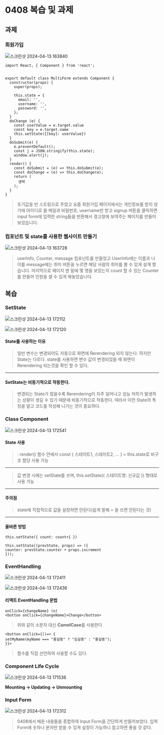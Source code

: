 
# 0408 복습 및 과제

## 과제

### 회원가입

![스크린샷 2024-04-13 163840](https://github.com/PM950704/React/assets/127920204/d9d1054c-b3ae-49ff-913f-3f97b90d2164)


```
import React, { Component } from 'react';


export default class MultiForm extends Component {
  constructor(props) {
    super(props);

    this.state = {
      email: '',
      username: '',
      password: '',
    };
  }
  doChange (e) {
    const userValue = e.target.value
    const key = e.target.name
    this.setState({[key]: userValue})
  }
  doSubmit(e) {
    e.preventDefault();
    const j = JSON.stringify(this.state);
    window.alert(j);
  }
  render() {
    const doSubmit = (e) => this.doSubmit(e);
    const doChange = (e) => this.doChange(e);
    return (
      생략
    );
  }
}

```

> 초기값을 빈 스트링으로 주었고 요즘 회원가입 페이지에서는 개인정보를 받지 않기에 아이디로 쓸 메일과 비밀번호, username만 받고 signup 버튼을 클릭하면 input form에 입력한 string들을 반환해서 경고창에 보여주는 페이지를 만들어보았습니다.

### 컴포넌트 및 state를 사용한 웹사이트 만들기

![스크린샷 2024-04-13 163728](https://github.com/PM950704/React/assets/127920204/64f940f4-3741-4793-8fee-f6a4693f5b6c)


> userInfo, Counter, message 컴포넌트를 만들었고 UserInfo에는 이름과 나이를 message에는 취미 버튼을 누르면 해당 사람의 취미를 볼 수 있게 설계 했습니다.
> 마지막으로 페이지 맨 밑에 몇 명을 보았는지 count 할 수 있는 Counter를 만들어 인원을 셀 수 있게 해놓았습니다.

## 복습

### SetState

![스크린샷 2024-04-13 172112](https://github.com/PM950704/React/assets/127920204/62113521-aed8-4955-99ea-04105150ca71)

![스크린샷 2024-04-13 172120](https://github.com/PM950704/React/assets/127920204/c37ab831-bce2-4851-bf66-eadc5a22ab26)

#### State를 사용하는 이유

> 일반 변수는 변경되어도 자동으로 화면에 Rerendering 되지 않는다. 하지만 State는 다르다. state를 사용하면 변수 값이 변경되었을 때 화면이 Rerendering 되는것을 확인 할 수 있다.

---

#### SetState는 비동기적으로 작동한다.

> 변경되는 State가 많을수록 Rerendering이 자주 일어나고 성능 저하가 발생하는 상황이 생길 수 있기 때문에 비동기적으로 작동한다. 따라서 이런 State의 특징을 알고 코드를 작성해 나가는 것이 중요하다.

### Class Component

![스크린샷 2024-04-13 172541](https://github.com/PM950704/React/assets/127920204/2f4b6e89-d4c1-4b13-a487-612ae3fee3c7)


#### State 사용

> : render() 함수 안에서 const { 스테이트1, 스테이트2, ... } = this.state로 비구조 할당 사용 가능

---

> 값 변경 시에는 setState를 쓰며, this.setState({ 스테이트명: 신규값 }) 형태로 사용 가능

---

#### 주의점

> state에 직접적으로 값을 설정하면 안된다(쉽게 말해 = 을 쓰면 안된다는 것)

---

#### 올바른 방법

```
this.setState({ count: count+1 })
```

```
this.setState((prevState, props) => ({
counter: prevState.counter + props.increment
}));
```

### EventHandling

![스크린샷 2024-04-13 172411](https://github.com/PM950704/React/assets/127920204/3434ecb5-bb0f-4128-b1c1-4cf115a764fd)

![스크린샷 2024-04-13 172436](https://github.com/PM950704/React/assets/127920204/af23509f-9f67-4779-bfb5-87491871bb94)

#### 리액트 EventHandling 문법

```
onClick={changeName} (o)
<button onClick={changeName}>Change</button>
```

> 위와 같이 소문자 대신 **CamelCase**를 사용한다

```
<button onClick={()=> {
setMyName(myName === "홍길동" ? "김길동" : "홍길동");
}}>
```

> 함수를 직접 선언하여 사용할 수도 있다.

### Component Life Cycle

![스크린샷 2024-04-13 171536](https://github.com/PM950704/React/assets/127920204/ca4c2181-f159-4fd9-b7f3-5120095bbcf1)


**Mounting -> Updating -> Unmounting**

### Input Form

![스크린샷 2024-04-13 172312](https://github.com/PM950704/React/assets/127920204/f714e8cd-8394-43b0-a650-8f2131a4ef76)


> 0408에서 배운 내용들을 종합하여 Input Form을 간단하게 만들어보았다.
> 입력 Form에 숫자나 문자만 받을 수 있게 설정이 가능하니 참고하면 좋을 것 같다.
